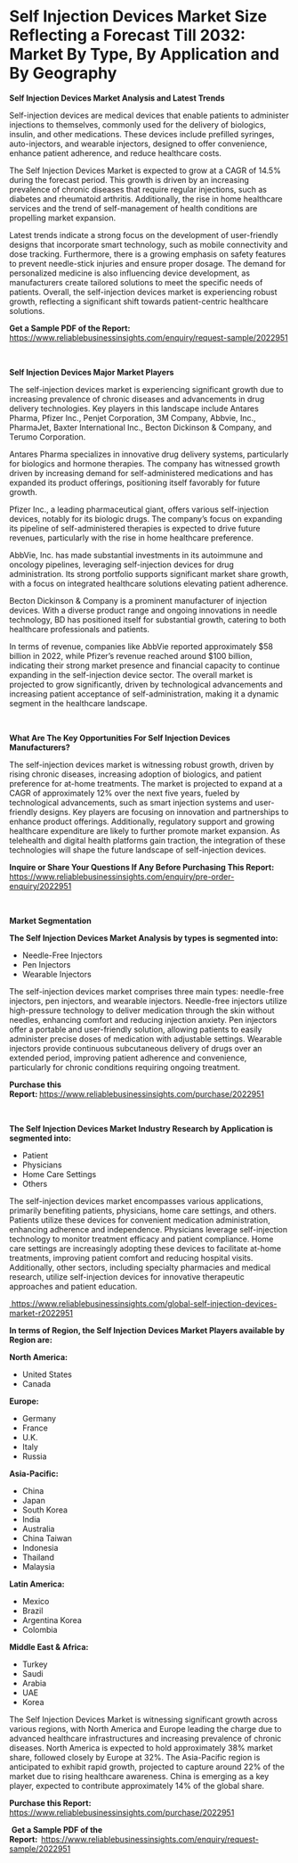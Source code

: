 <p><h1>Self Injection Devices Market Size Reflecting a Forecast Till 2032: Market By Type, By Application and By Geography</h1></p><p><strong>Self Injection Devices Market Analysis and Latest Trends</strong></p>
<p><p>Self-injection devices are medical devices that enable patients to administer injections to themselves, commonly used for the delivery of biologics, insulin, and other medications. These devices include prefilled syringes, auto-injectors, and wearable injectors, designed to offer convenience, enhance patient adherence, and reduce healthcare costs.</p><p>The Self Injection Devices Market is expected to grow at a CAGR of 14.5% during the forecast period. This growth is driven by an increasing prevalence of chronic diseases that require regular injections, such as diabetes and rheumatoid arthritis. Additionally, the rise in home healthcare services and the trend of self-management of health conditions are propelling market expansion. </p><p>Latest trends indicate a strong focus on the development of user-friendly designs that incorporate smart technology, such as mobile connectivity and dose tracking. Furthermore, there is a growing emphasis on safety features to prevent needle-stick injuries and ensure proper dosage. The demand for personalized medicine is also influencing device development, as manufacturers create tailored solutions to meet the specific needs of patients. Overall, the self-injection devices market is experiencing robust growth, reflecting a significant shift towards patient-centric healthcare solutions.</p></p>
<p><strong>Get a Sample PDF of the Report:&nbsp;</strong> <a href="https://www.reliablebusinessinsights.com/enquiry/request-sample/2022951?utm_campaign=1789&utm_medium=2&utm_source=Github&utm_content=ia&utm_term=13042025&utm_id=self-injection-devices">https://www.reliablebusinessinsights.com/enquiry/request-sample/2022951</a></p>
<p>&nbsp;</p>
<p><strong>Self Injection Devices Major Market Players</strong></p>
<p><p>The self-injection devices market is experiencing significant growth due to increasing prevalence of chronic diseases and advancements in drug delivery technologies. Key players in this landscape include Antares Pharma, Pfizer Inc., Penjet Corporation, 3M Company, Abbvie, Inc., PharmaJet, Baxter International Inc., Becton Dickinson & Company, and Terumo Corporation.</p><p>Antares Pharma specializes in innovative drug delivery systems, particularly for biologics and hormone therapies. The company has witnessed growth driven by increasing demand for self-administered medications and has expanded its product offerings, positioning itself favorably for future growth.</p><p>Pfizer Inc., a leading pharmaceutical giant, offers various self-injection devices, notably for its biologic drugs. The company’s focus on expanding its pipeline of self-administered therapies is expected to drive future revenues, particularly with the rise in home healthcare preference.</p><p>AbbVie, Inc. has made substantial investments in its autoimmune and oncology pipelines, leveraging self-injection devices for drug administration. Its strong portfolio supports significant market share growth, with a focus on integrated healthcare solutions elevating patient adherence.</p><p>Becton Dickinson & Company is a prominent manufacturer of injection devices. With a diverse product range and ongoing innovations in needle technology, BD has positioned itself for substantial growth, catering to both healthcare professionals and patients.</p><p>In terms of revenue, companies like AbbVie reported approximately $58 billion in 2022, while Pfizer’s revenue reached around $100 billion, indicating their strong market presence and financial capacity to continue expanding in the self-injection device sector. The overall market is projected to grow significantly, driven by technological advancements and increasing patient acceptance of self-administration, making it a dynamic segment in the healthcare landscape.</p></p>
<p>&nbsp;</p>
<p><strong>What Are The Key Opportunities For Self Injection Devices Manufacturers?</strong></p>
<p><p>The self-injection devices market is witnessing robust growth, driven by rising chronic diseases, increasing adoption of biologics, and patient preference for at-home treatments. The market is projected to expand at a CAGR of approximately 12% over the next five years, fueled by technological advancements, such as smart injection systems and user-friendly designs. Key players are focusing on innovation and partnerships to enhance product offerings. Additionally, regulatory support and growing healthcare expenditure are likely to further promote market expansion. As telehealth and digital health platforms gain traction, the integration of these technologies will shape the future landscape of self-injection devices.</p></p>
<p><strong>Inquire or Share Your Questions If Any Before Purchasing This Report:</strong> <a href="https://www.reliablebusinessinsights.com/enquiry/pre-order-enquiry/2022951?utm_campaign=1789&utm_medium=2&utm_source=Github&utm_content=ia&utm_term=13042025&utm_id=self-injection-devices">https://www.reliablebusinessinsights.com/enquiry/pre-order-enquiry/2022951</a></p>
<p>&nbsp;</p>
<p><strong>Market Segmentation</strong></p>
<p><strong>The Self Injection Devices Market Analysis by types is segmented into:</strong></p>
<p><ul><li>Needle-Free Injectors</li><li>Pen Injectors</li><li>Wearable Injectors</li></ul></p>
<p><p>The self-injection devices market comprises three main types: needle-free injectors, pen injectors, and wearable injectors. Needle-free injectors utilize high-pressure technology to deliver medication through the skin without needles, enhancing comfort and reducing injection anxiety. Pen injectors offer a portable and user-friendly solution, allowing patients to easily administer precise doses of medication with adjustable settings. Wearable injectors provide continuous subcutaneous delivery of drugs over an extended period, improving patient adherence and convenience, particularly for chronic conditions requiring ongoing treatment.</p></p>
<p><strong>Purchase this Report:&nbsp;</strong><a href="https://www.reliablebusinessinsights.com/purchase/2022951?utm_campaign=1789&utm_medium=2&utm_source=Github&utm_content=ia&utm_term=13042025&utm_id=self-injection-devices">https://www.reliablebusinessinsights.com/purchase/2022951</a></p>
<p>&nbsp;</p>
<p><strong>The Self Injection Devices Market Industry Research by Application is segmented into:</strong></p>
<p><ul><li>Patient</li><li>Physicians</li><li>Home Care Settings</li><li>Others</li></ul></p>
<p><p>The self-injection devices market encompasses various applications, primarily benefiting patients, physicians, home care settings, and others. Patients utilize these devices for convenient medication administration, enhancing adherence and independence. Physicians leverage self-injection technology to monitor treatment efficacy and patient compliance. Home care settings are increasingly adopting these devices to facilitate at-home treatments, improving patient comfort and reducing hospital visits. Additionally, other sectors, including specialty pharmacies and medical research, utilize self-injection devices for innovative therapeutic approaches and patient education.</p></p>
<p><a href="https://www.reliablebusinessinsights.com/global-self-injection-devices-market-r2022951?utm_campaign=1789&utm_medium=2&utm_source=Github&utm_content=ia&utm_term=13042025&utm_id=self-injection-devices">&nbsp;https://www.reliablebusinessinsights.com/global-self-injection-devices-market-r2022951</a></p>
<p><strong>In terms of Region, the Self Injection Devices Market Players available by Region are:</strong></p>
<p>
    <p> <strong> North America: </strong>
        <ul>
            <li>United States</li>
            <li>Canada</li>
        </ul>
        </p> 
    <p> <strong> Europe: </strong>
        <ul>
            <li>Germany</li>
            <li>France</li>
            <li>U.K.</li>
            <li>Italy</li>
            <li>Russia</li>
        </ul>
        </p> 
    <p> <strong> Asia-Pacific: </strong>
        <ul>
            <li>China</li>
            <li>Japan</li>
            <li>South Korea</li>
            <li>India</li>
            <li>Australia</li>
            <li>China Taiwan</li>
            <li>Indonesia</li>
            <li>Thailand</li>
            <li>Malaysia</li>
        </ul>
        </p> 
    <p> <strong> Latin America: </strong>
        <ul>
            <li>Mexico</li>
            <li>Brazil</li>
            <li>Argentina Korea</li>
            <li>Colombia</li>
        </ul>
        </p> 
    <p> <strong> Middle East & Africa: </strong>
        <ul>
            <li>Turkey</li>
            <li>Saudi</li>
            <li>Arabia</li>
            <li>UAE</li>
            <li>Korea</li>
        </ul>
    </p>
    </p>
<p><p>The Self Injection Devices Market is witnessing significant growth across various regions, with North America and Europe leading the charge due to advanced healthcare infrastructures and increasing prevalence of chronic diseases. North America is expected to hold approximately 38% market share, followed closely by Europe at 32%. The Asia-Pacific region is anticipated to exhibit rapid growth, projected to capture around 22% of the market due to rising healthcare awareness. China is emerging as a key player, expected to contribute approximately 14% of the global share.</p></p>
<p><strong>Purchase this Report: </strong><a href="https://www.reliablebusinessinsights.com/purchase/2022951?utm_campaign=1789&utm_medium=2&utm_source=Github&utm_content=ia&utm_term=13042025&utm_id=self-injection-devices">https://www.reliablebusinessinsights.com/purchase/2022951</a></p>
<p>&nbsp;<strong>Get a Sample PDF of the Report:&nbsp;&nbsp;</strong><a href="https://www.reliablebusinessinsights.com/enquiry/request-sample/2022951?utm_campaign=1789&utm_medium=2&utm_source=Github&utm_content=ia&utm_term=13042025&utm_id=self-injection-devices">https://www.reliablebusinessinsights.com/enquiry/request-sample/2022951</a></p>
<p><strong></strong></p>
<p><p></p><p></p><p></p></p>